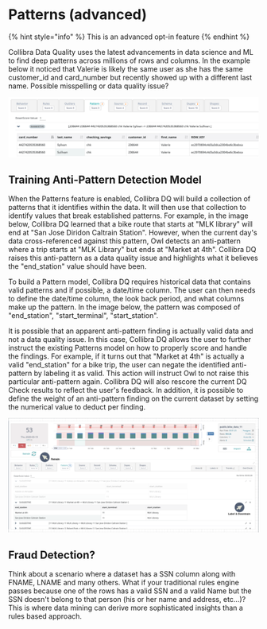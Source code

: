 # Patterns (advanced)

{% hint style="info" %}
This is an advanced opt-in feature
{% endhint %}

Collibra Data Quality uses the latest advancements in data science and ML to find deep patterns across millions of rows and columns. In the example below it noticed that Valerie is likely the same user as she has the same customer\_id and card\_number but recently showed up with a different last name. Possible misspelling or data quality issue?

![](../../.gitbook/assets/owl-patterns.png)

## Training Anti-Pattern Detection Model

When the Patterns feature is enabled, Collibra DQ will build a collection of patterns that it identifies within the data. It will then use that collection to identify values that break established patterns. For example, in the image below, Collibra DQ learned that a bike route that starts at "MLK library" will end at "San Jose Diridon Caltrain Station". However, when the current day's data cross-referenced against this pattern, Owl detects an anti-pattern where a trip starts at "MLK Library" but ends at "Market at 4th". Collibra DQ raises this anti-pattern as a data quality issue and highlights what it believes the "end\_station" value should have been.

To build a Pattern model, Collibra DQ requires historical data that contains valid patterns and if possible, a date/time column. The user can then needs to define the date/time column, the look back period, and what columns make up the pattern. In the image below, the pattern was composed of "end\_station", "start\_terminal", "start\_station".

It is possible that an apparent anti-pattern finding is actually valid data and not a data quality issue. In this case, Collibra DQ allows the user to further instruct the existing Patterns model on how to properly score and handle the findings. For example, if it turns out that "Market at 4th" is actually a valid "end\_station" for a bike trip, the user can negate the identified anti-pattern by labeling it as valid. This action will instruct Owl to not raise this particular anti-pattern again. Collibra DQ will also rescore the current DQ Check results to reflect the user's feedback. In addition, it is possible to define the weight of an anti-pattern finding on the current dataset by setting the numerical value to deduct per finding.

![](<../../.gitbook/assets/Screen Shot 2020-03-19 at 5.55.49 PM.png>)

## Fraud Detection?

Think about a scenario where a dataset has a SSN column along with FNAME, LNAME and many others. What if your traditional rules engine passes because one of the rows has a valid SSN and a valid Name but the SSN doesn't belong to that person (his or her name and address, etc...)? This is where data mining can derive more sophisticated insights than a rules based approach.
